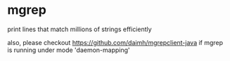 # mgrep
print lines that match millions of strings efficiently

also, please checkout https://github.com/daimh/mgrepclient-java if mgrep is running under mode 'daemon-mapping'
